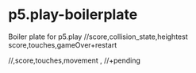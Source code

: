 # p5.play-boilerplate
Boiler plate for p5.play
//score,collision_state,heightest score,touches,gameOver+restart

//,score,touches,movement ,
//+pending